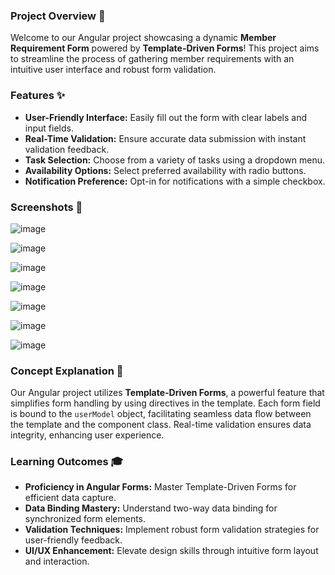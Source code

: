 ### Project Overview 🚀

Welcome to our Angular project showcasing a dynamic **Member Requirement Form** powered by **Template-Driven Forms**! This project aims to streamline the process of gathering member requirements with an intuitive user interface and robust form validation.

### Features ✨

- **User-Friendly Interface:** Easily fill out the form with clear labels and input fields.
- **Real-Time Validation:** Ensure accurate data submission with instant validation feedback.
- **Task Selection:** Choose from a variety of tasks using a dropdown menu.
- **Availability Options:** Select preferred availability with radio buttons.
- **Notification Preference:** Opt-in for notifications with a simple checkbox.

### Screenshots 📸

![image](https://github.com/Arshpreet-Singh-1/Angular-Template-Driven-Form/assets/84027648/7c312d41-a36b-4a93-a766-6ac280e057c9)


![image](https://github.com/Arshpreet-Singh-1/Angular-Template-Driven-Form/assets/84027648/a4f31bef-bb25-4274-abda-b77e73b59008)


![image](https://github.com/Arshpreet-Singh-1/Angular-Template-Driven-Form/assets/84027648/f502a1d6-4e36-4143-87f7-008b66edad4a)


![image](https://github.com/Arshpreet-Singh-1/Angular-Template-Driven-Form/assets/84027648/e3870213-e97c-4d49-860d-e5c9a3d5311f)


![image](https://github.com/Arshpreet-Singh-1/Angular-Template-Driven-Form/assets/84027648/d05ab03e-fece-45a1-9e29-a0a87d4a5849)

![image](https://github.com/Arshpreet-Singh-1/Angular-Template-Driven-Form/assets/84027648/4fbde5c1-415e-4b7a-976d-7427e0322c13)


![image](https://github.com/Arshpreet-Singh-1/Angular-Template-Driven-Form/assets/84027648/6ab4f05d-3fa9-4ff4-b543-33fc25050238)







### Concept Explanation 📝

Our Angular project utilizes **Template-Driven Forms**, a powerful feature that simplifies form handling by using directives in the template. Each form field is bound to the `userModel` object, facilitating seamless data flow between the template and the component class. Real-time validation ensures data integrity, enhancing user experience.

### Learning Outcomes 🎓

- **Proficiency in Angular Forms:** Master Template-Driven Forms for efficient data capture.
- **Data Binding Mastery:** Understand two-way data binding for synchronized form elements.
- **Validation Techniques:** Implement robust form validation strategies for user-friendly feedback.
- **UI/UX Enhancement:** Elevate design skills through intuitive form layout and interaction.


